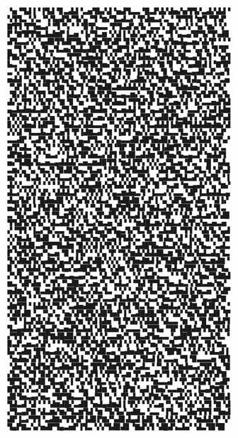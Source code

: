 ▝▅▝▜▟▐▝▐▜▟▝▊▃▟▟▝▃▅▜▙▞▟▝▅▟▜▃▃▝█▃▛▟▞▟▅▞▅▜▜▞▃▟▞▟▟▝▚▜▜▃▝▞▃▝▚▜▄▟▜▞▜▞▄▝▜▝▆▞▜▃▟▃▞▝▛▟▆▃▞▃▝▝▛▜▜▝▆▜▝▜▚▛▇▜▜▝▛▜▅▃▞▝▜▝▚▝▝▝▉▜▚▃▃▝▛▜▃▟▚▞▙▝▃▃▚▝█▞▃▞▞▝▅▝▆▞▝▞▛▝▇▜▛▛▇▃▙▟▆▛▐▃▅▝▐▞▜▃▆▝▞▟▐▝▟▞▄▞▛▞▃▝▜▝▄▃▄▜▛▜▞▜▚▟▉▟▜▃▃▞▞▝▄▟▉▜▜▟▛▜▙▞▄▜▅▜▛▟▛▝▊▜▞▝▅▝▆▝▅▜▅▟▄▃▅▞▟▞▛▝▝▝▄▝▜▝▄▞▄▝▊▃▜▃▅▞▙▟▄▟█▜▄▞▚▟▛▜▝▃▆▟▞▜▅▟▐▞▃▜▃▝▄▞▙▝▊▜▛▛▇▞▛▃▃▜▟▃▚▃▃▝▛▜▚▟▅▟▟▝▞▞▃▞▛▟▐▟▅▃▞▟▜▜▄▜▙▃▄▜▃▜▝▝▅▜▙▃▝▝█▝▅▝▛▞▟▝▇▟▝▛▇▜▙▜▅▞▜▞▜▟▛▃▟▟▞▝▇▝▊▝▚▝▄▟▉▟▐▝▇▜▛▃▝▞▜▜▚▟▇▟▜▟▛▃▛▝▄▞▞▝▛▃▄▜▜▝▇▝▐▞▆▟▄▝▊▝▅▟▆▃▄▟▊▃▛▃▄▜▅▟▟▝▚▝▃▜▄▃▙▜▄▜▃▝▛▟▊▟▄▝█▞▝▞▃▟▇▞▞▝▇▛▇▟▚▝▊▟▄▝▃▝▝▃▅▝▚▛▐▞▜▞▝▜▝▟▆▝▆▞▜▝▅▞▆▟▉▃▆▟▟▟▞▟▃▜▚▞▄▝▜▟▆▟▅▞▜▝▞▜▞▝▉▞▟▝▚▜▜▝▜▟▝▐▟▄▞▃▜▙▜▚▛▇▃▄▃▆▞▃▝█▝▆▟█▃▚▛▇▝▅▜▟▜▚▞▙▟▞▃▜▜▝▞▙▜▚▝▇▝▊▝▅▝▝▜▄▜▛▟▅▟▝▜▜▟▚▛▐▃▛▃▅▞▟▝▐▞▃▃▅▟▜▟▄▃▙▟▅▟▃▟▛▞▅▞▜▝▊▃▆▜▙▟▅▝▅▃▅▟▟▝▅▝▄▃▅▜▟▞▚▝▃▃▛▃▚▟▐▟▆▞▛▞▆▞▄▞▃▞▅▝▅▜▜▞▃▜▛▃▅▞▟▞▃▞▃▞▅▜▛▞▄▟▉▟▜▃▄▜▚▝▟▟▆▜▚▟▊▞▞▟▅▟▐▟▛▜▃▝▇▟▃▞▟▟▃▃▅▝▚▞▞▜▜▝▄▜▃▟▟▟▐▟▇▜▜▟▟▟▆▟▆▞▟▞▞▟▝▜▃▃▙▃▛▃▅▜▝▛▐▟▇▃▟▝▇▝▐▟▜▝▅▞▞▃▙▝▟▃▃▜▃▝▞▞▅▝▞▃▛▃▃▟▛▝▃▟▜▞▚▝▟▟▄▝▄▃▛▜▃▝▞▞▄▃▃▟▊▟█▜▅▟▉▞▙▝▇▟▊▜▟▟▝▜▚▞▅▜▚▟▃▝▅▃▜▝▝▞▆▜▞▜▅▞▞▞▚▜▝▜▛▝▊▟▝▃▜▟▐▟▇▜▚▜▚▟▐▞▝▟▞▃▟▛▇▟▅▝▞▝▅▃▞▝▐▃▙▜▛▟▅▃▞▟▜▝▉▟▉▃▟▟▆▝▉▜▅▞▙▃▄▃▛▝▆▟▟▜▅▞▜▟█▞▙▃▅▃▄▟▟▟▞▃▅▃▆▟▉▜▜▝▆▟▐▜▚▝▞▞▃▞▜▃▅▝▛▃▝▝█▝▚▟▄▃▆▞▄▝▄▝▆▃▜▝▉▟▊▜▄▃▜▃▅▝▐▜▙▝▆▜▙▟▟▝▝▟▟▜▙▞▜▃▞▜▃▜▝▟▚▟▆▞▝▝▊▃▙▝▞▃▜▃▃▞▙▝▄▟▛▞▝▃▞▝▛▞▄▞▜▞▄▝▄▟▃▟▜▟▃▟▚▞▅▜▙▝▐▟▞▞▃▃▞▞▝▝▝▝▟▃▚▝▟▟▄▟▊▞▅▜▟▞▟▟▝▃▛▝▉▝▚▃▆▝▆▃▄▟▞▝▄▝▆▞▟▃▞▝▞▟▝▟▚▝▟▟▟▃▛▝▚▜▚▜▝▞▄▃▆▟▅▃▜▝▐▃▃▞▞▃▃▝▟▛▐▃▙▟▟▃▄▟▄▞▙▛▐▝█▟▅▟█▝▞▝▅▜▞▞▟▃▞▝▜▟█▟▇▝▃▛▐▝▄▝▟▛▇▃▞▟▅▝▝▟▐▞▅▟▚▜▟▝▐▜▟▜▟▝▃▟▞▃▝▝▚▟▝▜▄▛▇▜▟▜▟▝▇▟▃▞▛▃▜▜▙▝▆▜▝▝▊▃▃▝█▞▄▟▛▃▜▝▜▃▆▜▞▞▟▝▄▜▚▟▜▞▚▜▃▟▐▞▛▟▝▜▛▝▝▟▞▃▟▃▆▜▞▟▉▜▜▟▜▞▅▜▞▝▟▃▟▟▜▝▃▜▃▞▆▃▅▝▟▝▝▝▆▟█▃▆▞▟▟▃▞▙▜▚▞▅▃▅▃▅▞▝▜▜▝▐▃▞▜▞▃▃▝▇▟▞▃▆▜▄▞▆▜▄▃▜▞▜▃▜▞▝▃▙▟▊▝▜▜▝▝▟▞▙▝▄▟▞▞▆▃▙▝█▟▊▝▝▞▆▟▞▜▙▞▅▞▛▃▄▜▜▟▞▃▝▃▛▝▊▟▄▝▟▝▐▞▄▝▊▞▜▞▆▞▄▜▟▟▊▃▟▜▛▜▙▟▆▝▉▞▞▟▐▞▛▞▞▃▟▝▄▟█▜▙▃▙▃▛▞▆▟▝▞▙▃▝▃▟▃▛▝▆▜▞▟▄▞▚▃▅▝▉▝▐▜▞▝▝▞▄▝▛▝▜▞▆▟▞▟▟▟█▃▆▝▉▞▟▞▙▟▃▟▄▜▃▜▞▟▇▟▜▞▄▟▇▞▄▃▛▟▞▃▛▟█▞▞▞▞▝▟▜▅▟▇▟▐▞▜▟█▜▚▃▟▞▆▃▆▟▇▝▉▝▄▞▟▟▟▝▅▟▟▜▄▞▄▟█▜▅▜▄▝▞▟▆▝▟▜▞▃▅▝▄▝▉▟▃▞▛▛▐▝▇▟▞▜▄▞▚▜▃▞▚▞▜▞▝▃▆▃▄▃▄▞▚▃▝▟▃▜▚▝▃▝▞▃▙▟▚▃▃▝▝▝█▝▞▜▅▞▜▟▇▟▆▃▝▟▛▟▅▝▃▜▚▝▚▟█▃▞▃▅▞▚▝▚▟▃▞▝▜▟▝▛▜▃▜▅▃▙▃▚▜▟▃▅▞▆▞▅▟▆▞▄▝▉▃▆▟▜▜▟▜▙▜▃▞▟▃▜▃▝▝▞▝▃▜▚▞▙▞▚▞▄▟▅▟▐▞▅▃▅▝▞▟▛▞▞▟▆▝▝▝▅▃▚▟▟▞▜▞▆▞▞▃▛▃▃▟▜▃▙▟▚▃▚▃▞▜▅▃▞▞▛▟▛▝▄▃▄▛▇▟▆▜▜▝▐▟▟▞▞▜▞▝▃▟▅▟▇▛▐▞▆▝▐▜▟▝▉▃▜▃▝▟▆▟▃▞▛▟▇▃▜▟▊▞▄▝▞▟▊▟▉▝▃▝▚▞▃▝▅▞▟▜▟▜▞▟▉▜▅▛▐▝▃▟█▟█▞▜▞▝▟▞▝▆▞▙▟▚▟▊▝▛▝▜▝▐▃▛▟▞▟▃▝▄▜▙▞▆▝▛▟▐▟▅▝▜▝▛▟▞▞▟▟▟▝▟▃▃▝▆▝▚▝█▝▚▟▟▜▜▃▄▟▟▞▅▜▄▟▚▃▅▟▜▃▙▟▝▟▜▟▅▞▛▃▃▃▚▞▜▜▄▝▜▛▐▟█▟▅▜▜▃▜▞▟▞▜▜▚▝▃▞▜▛▇▟█▟▉▞▚▟▞▞▝▞▃▃▆▞▚▝█▃▟▜▅▃▃▝▄▟█▜▄▞▃▃▙▜▃▝▉▃▛▃▅▃▞▟▚▝▝▝▜▜▚▟▜▞▜▟▜▞▛▟▝▞▝▞▛▝▅▞▚▃▜▃▟▝▟▞▄▝▊▞▆▃▙▞▃▟▆▝█▜▄▃▟▞▄▝▟▝▚▞▛▟▉▃▄▝▄▟▅▟▆▜▃▞▄▝█▛▇▝▝▟▞▝▞▟▃▟▐▝▅▟▅▞▟▜▝▞▅▜▞▞▙▟▐▃▝▟▃▜▙▟▊▞▃▝▃▜▙▟▐▞▃▃▄▝▜▝▉▃▃▃▅▝█▜▝▟▅▝▄▜▟▜▅▜▃▟▆▟▜▜▅▝█▜▛▟▆▜▟▜▛▃▟▃▝▝▚▟▝▞▆▟▅▃▞▜▛▟▄▝█▞▙▞▜▞▜▝▉▟▚▞▞▝▅▝█▝▟▜▝▞▛▜▞▃▆▝▛▃▆▃▛▞▜▝▉▜▞▃▞▟▚▜▚▛▇▜▛▜▃▝▉▟▉▝█▃▄▛▐▝▚▞▟▝█▃▚▃▚▝▄▝▛▝▝▝▆▃▃▟▝▝▛▃▛▜▟▜▝▃▟▛▇▜▜▞▞▃▞▟▛▝▅▜▞▃▝▟▄▝▐▟▆▝▆▝▐▛▇▝▄▟▐▜▅▞▃▃▅▞▃▝▐▃▄▛▇▜▝▟▊▜▅▃▄▞▅▃▝▜▛▜▙▃▃▜▄▞▜▝▚▝▃▜▚▟▄▞▄▛▇▞▆▞▃▟▞▞▝▞▚▃▜▟▉▟▜▟▃▟▝▟▝▝▝▟▆▟█▞▃▟▉▝▅▟▄▟▆▟▐▝▛▞▝▝▞▃▅▝▚▝▆▝▟▞▝▞▜▝▇▝▟▞▜▃▄▛▇▝▟▃▆▞▆▞▜▃▆▜▟▝▆▝▜▞▙▞▄▟▇▃▝▃▃▝▐▜▃▝▝▟▅▜▜▜▝▜▅▟▟▛▐▃▞▜▜▝▃▟▇▞▜▜▚▛▐▟▊▛▇▞▚▟▊▟▄▟▐▟▊▝▆▞▟▞▟▜▞▝▆▟▟▞▛▝▞▜▄▛▇▃▚▞▅▟▛▜▄▃▅▛▐▜▃▝▞▞▜▟▉▟▊▝▇▟▚▜▝▟█▟▚▃▙▞▝▟▃▜▉▜▉
